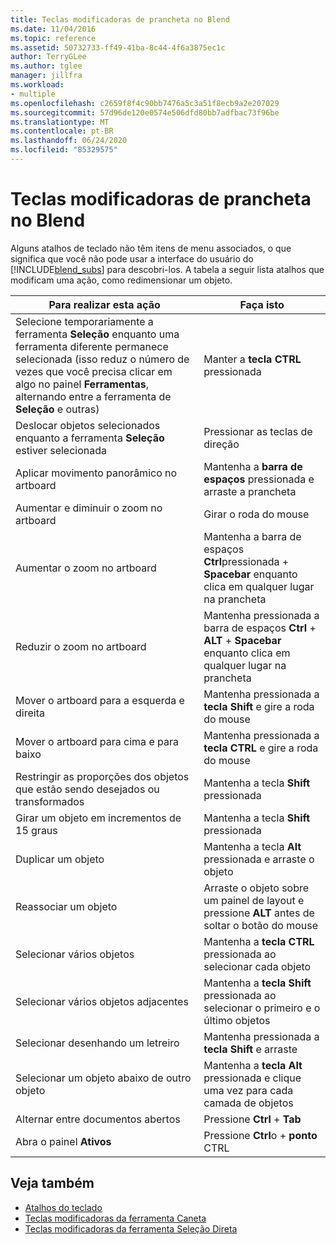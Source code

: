 ```yaml
---
title: Teclas modificadoras de prancheta no Blend
ms.date: 11/04/2016
ms.topic: reference
ms.assetid: 50732733-ff49-41ba-8c44-4f6a3875ec1c
author: TerryGLee
ms.author: tglee
manager: jillfra
ms.workload:
- multiple
ms.openlocfilehash: c2659f8f4c90bb7476a5c3a51f8ecb9a2e207029
ms.sourcegitcommit: 57d96de120e0574e506dfd80bb7adfbac73f96be
ms.translationtype: MT
ms.contentlocale: pt-BR
ms.lasthandoff: 06/24/2020
ms.locfileid: "85329575"
---
```

# <a name="artboard-modifier-keys-in-blend"></a>Teclas modificadoras de prancheta no Blend
Alguns atalhos de teclado não têm itens de menu associados, o que significa que você não pode usar a interface do usuário do [!INCLUDE[blend_subs](../debugger/includes/blend_subs_md.md)] para descobri-los. A tabela a seguir lista atalhos que modificam uma ação, como redimensionar um objeto.

|Para realizar esta ação|Faça isto|
| - |-------------|
|Selecione temporariamente a ferramenta **Seleção** enquanto uma ferramenta diferente permanece selecionada (isso reduz o número de vezes que você precisa clicar em algo no painel **Ferramentas**, alternando entre a ferramenta de **Seleção** e outras)|Manter a **tecla CTRL** pressionada|
|Deslocar objetos selecionados enquanto a ferramenta **Seleção** estiver selecionada|Pressionar as teclas de direção|
|Aplicar movimento panorâmico no artboard|Mantenha a **barra de espaços** pressionada e arraste a prancheta|
|Aumentar e diminuir o zoom no artboard|Girar o roda do mouse|
|Aumentar o zoom no artboard|Mantenha a barra de espaços **Ctrl**pressionada + **Spacebar** enquanto clica em qualquer lugar na prancheta|
|Reduzir o zoom no artboard|Mantenha pressionada a barra de espaços **Ctrl** + **ALT** + **Spacebar** enquanto clica em qualquer lugar na prancheta|
|Mover o artboard para a esquerda e direita|Mantenha pressionada a **tecla Shift** e gire a roda do mouse|
|Mover o artboard para cima e para baixo|Mantenha pressionada a **tecla CTRL** e gire a roda do mouse|
|Restringir as proporções dos objetos que estão sendo desejados ou transformados|Mantenha a tecla **Shift** pressionada|
|Girar um objeto em incrementos de 15 graus|Mantenha a tecla **Shift** pressionada|
|Duplicar um objeto|Mantenha a tecla **Alt** pressionada e arraste o objeto|
|Reassociar um objeto|Arraste o objeto sobre um painel de layout e pressione **ALT** antes de soltar o botão do mouse|
|Selecionar vários objetos|Mantenha a **tecla CTRL** pressionada ao selecionar cada objeto|
|Selecionar vários objetos adjacentes|Mantenha a **tecla Shift** pressionada ao selecionar o primeiro e o último objetos|
|Selecionar desenhando um letreiro|Mantenha pressionada a **tecla Shift** e arraste|
|Selecionar um objeto abaixo de outro objeto|Mantenha a **tecla Alt** pressionada e clique uma vez para cada camada de objetos|
|Alternar entre documentos abertos|Pressione **Ctrl** + **Tab**|
|Abra o painel **Ativos**|Pressione **Ctrl**o + **ponto** CTRL|

## <a name="see-also"></a>Veja também

- [Atalhos do teclado](../xaml-tools/keyboard-shortcuts-in-blend.md)
- [Teclas modificadoras da ferramenta Caneta](../xaml-tools/pen-tool-modifier-keys-in-blend.md)
- [Teclas modificadoras da ferramenta Seleção Direta](../xaml-tools/direct-selection-tool-modifier-keys-in-blend.md)
